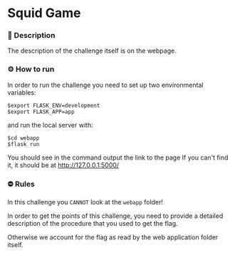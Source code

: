 # Squid Game

### 📄 Description

The description of the challenge itself is on the webpage.


### ⚙ How to run

In order to run the challenge you need to set up two environmental variables:

```console
$export FLASK_ENV=development
$export FLASK_APP=app
```

and run the local server with:

```console
$cd webapp
$flask run
```

You should see in the command output the link to the page
If you can't find it, it should be at http://127.0.0.1:5000/



### ⛔ Rules
In this challenge you `CANNOT` look at the `webapp` folder!

In order to get the points of this challenge, you need to provide a detailed description of the procedure that you used to get the flag.

Otherwise we account for the flag as read by the web application folder itself.

